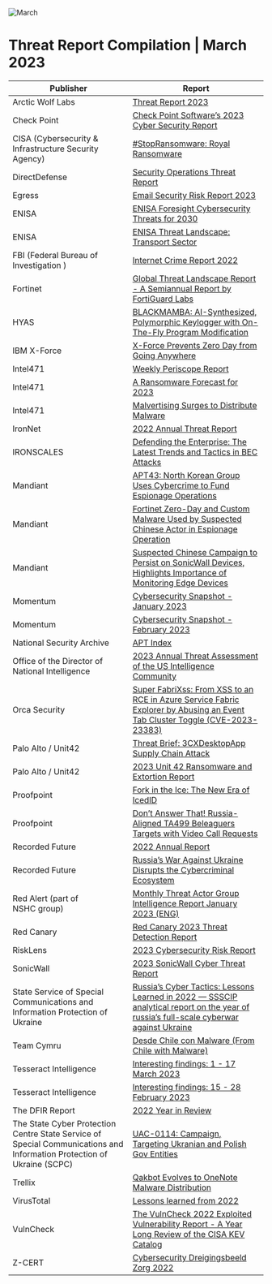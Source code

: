 ![March](https://github.com/jwennekers/2023-Threat-Report-Compilation/assets/136587455/ee6769a6-08e0-4bf4-a004-d7bb974358c3)

# Threat Report Compilation | March 2023

| Publisher  | Report |
| ------------- | ------------- |
|Arctic Wolf Labs|[Threat Report 2023](https://arcticwolf.com/resource/aw-uk/arctic-wolf-labs-2023-threat-report#page=1)|
|Check Point|[Check Point Software’s 2023 Cyber Security Report](https://pages.checkpoint.com/cyber-security-report-2023.html)|
|CISA (Cybersecurity & Infrastructure Security Agency)|[#StopRansomware: Royal Ransomware](https://www.cisa.gov/news-events/cybersecurity-advisories/aa23-061a)|
|DirectDefense|[Security Operations Threat Report](https://www.directdefense.com/about-us/)|
|Egress|[Email Security Risk Report 2023](https://www.egress.com/media/vjxp1yc2/egress_email_security_risk_report.pdf)|
|ENISA|[ENISA Foresight Cybersecurity Threats for 2030](https://www.enisa.europa.eu/publications/enisa-foresight-cybersecurity-threats-for-2030)|
|ENISA|[ENISA Threat Landscape: Transport Sector](https://www.enisa.europa.eu/publications/enisa-transport-threat-landscape)|
|FBI (Federal Bureau of Investigation )|[Internet Crime Report 2022](https://www.ic3.gov/Media/PDF/AnnualReport/2022_IC3Report.pdf)|
|Fortinet|[Global Threat Landscape Report - A Semiannual Report by FortiGuard Labs](https://www.fortinet.com/search?q=Global+Threat+Landscape+Report)|
|HYAS|[BLACKMAMBA: AI-Synthesized, Polymorphic Keylogger with On-The-Fly Program Modification](https://www.hyas.com/hubfs/Downloadable%20Content/HYAS-AI-Augmented-Cyber-Attack-WP-1.1.pdf)|
|IBM X-Force|[X-Force Prevents Zero Day from Going Anywhere](https://securityintelligence.com/posts/x-force-prevents-zero-day-from-going-anywhere/)|
|Intel471|[Weekly Periscope Report](https://intel471.com/resources/periscope)|
|Intel471|[A Ransomware Forecast for 2023](https://intel471.com/blog/a-ransomware-forecast-for-2023)|
|Intel471|[Malvertising Surges to Distribute Malware](https://intel471.com/blog/malvertising-surges-to-distribute-malware)|
|IronNet|[2022 Annual Threat Report](https://www.ironnet.com/hubfs/Resource%20library%20files/Annual%20Threat%20Report%202022.pdf)|
|IRONSCALES|[Defending the Enterprise: The Latest Trends and Tactics in BEC Attacks](https://secure.ironscales.com/defending-the-enterprise/report-download)|
|Mandiant|[APT43: North Korean Group Uses Cybercrime to Fund Espionage Operations](https://www.mandiant.com/resources/reports/apt43-north-korea-cybercrime-espionage)|
|Mandiant|[Fortinet Zero-Day and Custom Malware Used by Suspected Chinese Actor in Espionage Operation](https://www.mandiant.com/resources/blog/fortinet-malware-ecosystem)|
|Mandiant|[Suspected Chinese Campaign to Persist on SonicWall Devices, Highlights Importance of Monitoring Edge Devices](https://www.mandiant.com/resources/blog/suspected-chinese-persist-sonicwall)|
|Momentum|[Cybersecurity Snapshot - January 2023](https://momentumcyber.com/cybersecurity-snapshot-january-2023/)|
|Momentum|[Cybersecurity Snapshot - February 2023](https://momentumcyber.com/cybersecurity-snapshot-february-2023/)|
|National Security Archive|[APT Index](https://embed.kumu.io/0b023bf1a971ba32510e86e8f1a38c38#apt-index)|
|Office of the Director of National Intelligence|[2023 Annual Threat Assessment of the US Intelligence Community](https://www.dni.gov/index.php/newsroom/reports-publications/reports-publications-2023/item/2363-2023-annual-threat-assessment-of-the-u-s-intelligence-community)|
|Orca Security|[Super FabriXss: From XSS to an RCE in Azure Service Fabric Explorer by Abusing an Event Tab Cluster Toggle (CVE-2023-23383)](https://orca.security/resources/blog/super-fabrixss-azure-vulnerability/)|
|Palo Alto / Unit42|[Threat Brief: 3CXDesktopApp Supply Chain Attack](https://unit42.paloaltonetworks.com/3cxdesktopapp-supply-chain-attack/)|
|Palo Alto / Unit42|[2023 Unit 42 Ransomware and Extortion Report](https://start.paloaltonetworks.com/2023-unit42-ransomware-extortion-report)|
|Proofpoint|[Fork in the Ice: The New Era of IcedID](https://www.proofpoint.com/us/blog/threat-insight/fork-ice-new-era-icedid)|
|Proofpoint|[Don’t Answer That! Russia-Aligned TA499 Beleaguers Targets with Video Call Requests](https://www.proofpoint.com/us/blog/threat-insight/dont-answer-russia-aligned-ta499-beleaguers-targets-video-call-requests)|
|Recorded Future|[2022 Annual Report](https://go.recordedfuture.com/hubfs/reports/ta-2023-0302.pdf)|
|Recorded Future|[Russia’s War Against Ukraine Disrupts the Cybercriminal Ecosystem](https://go.recordedfuture.com/hubfs/reports/cta-2023-0223.pdf)|
|Red Alert (part of NSHC group)|[Monthly Threat Actor Group Intelligence Report January 2023 (ENG)](https://redalert.nshc.net/2023/03/09/monthly-threat-actor-group-intelligence-report-january-2023-eng/)|
|Red Canary|[Red Canary 2023 Threat Detection Report](https://redcanary.com/resources/guides/threat-detection-report/)|
|RiskLens|[2023 Cybersecurity Risk Report](https://www.risklens.com/2023-cybersecurity-risk-report)|
|SonicWall|[2023 SonicWall Cyber Threat Report](https://www.sonicwall.com/resources/white-papers/2023-sonicwall-cyber-threat-report/)|
|State Service of Special Communications and Information Protection of Ukraine|[Russia’s Cyber Tactics: Lessons Learned in 2022 — SSSCIP analytical report on the year of russia’s full-scale cyberwar against Ukraine](https://cip.gov.ua/en/news/russia-s-cyber-tactics-lessons-learned-in-2022-ssscip-analytical-report-on-the-year-of-russia-s-full-scale-cyberwar-against-ukraine)|
|Team Cymru|[Desde Chile con Malware (From Chile with Malware)](https://www.team-cymru.com/post/from-chile-with-malware)|
|Tesseract Intelligence|[Interesting findings: 1 - 17 March 2023](https://www.linkedin.com/posts/tesseract-intelligence_interesting-findings-for-1-17th-of-march-activity-7042461566595645440-G2E_/)|
|Tesseract Intelligence|[Interesting findings: 15 - 28 February 2023](https://www.linkedin.com/posts/tesseract-intelligence_interesting-findings-report-second-half-activity-7036678338567942145-MSyT)|
|The DFIR Report|[2022 Year in Review](https://thedfirreport.com/2023/03/06/2022-year-in-review/)|
|The State Cyber Protection Centre State Service of Special Communications and Information Protection of Ukraine (SCPC)|[UAC-0114: Campaign, Targeting Ukranian and Polish Gov Entities](https://scpc.gov.ua/api/docs/4eeb6a10-b7aa-4396-8b04-e0e4b7fca1lj/4eeb6a10-b7aa-4396-8b04-e0e4b7fca1lj.pdf)|
|Trellix|[Qakbot Evolves to OneNote Malware Distribution](https://www.trellix.com/en-us/about/newsroom/stories/research/qakbot-evolves-to-onenote-malware-distribution.html)|
|VirusTotal|[Lessons learned from 2022](https://blog.virustotal.com/2023/01/lessons-learned-from-2022.html)|
|VulnCheck|[The VulnCheck 2022 Exploited Vulnerability Report - A Year Long Review of the CISA KEV Catalog](https://vulncheck.com/blog/2022-cisa-kev-review)|
|Z-CERT|[Cybersecurity Dreigingsbeeld Zorg 2022](https://www.z-cert.nl/wp-content/uploads/2023/03/Z-CERT_RapportDreigingsbeeld2022.pdf)
